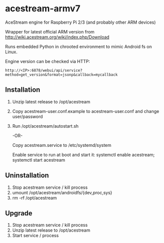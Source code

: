 # acestream-armv7
AceStream engine for Raspberry Pi 2/3 (and probably other ARM devices)

Wrapper for latest official ARM version from http://wiki.acestream.org/wiki/index.php/Download

Runs embedded Python in chrooted environment to mimic Android fs on Linux.


Engine version can be checked via HTTP:
```
http://<IP>:6878/webui/api/service?method=get_version&format=jsonp&callback=mycallback
```

## Installation

1. Unzip latest release to /opt/acestream
2. Copy acestream-user.conf.example to acestream-user.conf and change user/password
3. Run /opt/acestream/autostart.sh

   -OR-

   Copy acestream.service to /etc/systemd/system

   Enable service to run at boot and start it: systemctl enable acestream; systemctl start acestream


## Uninstallation

1. Stop acestream service / kill process
2. umount /opt/acestream/androidfs/{dev,proc,sys}
3. rm -rf /opt/acestream


## Upgrade

1. Stop acestream service / kill process
2. Unzip latest release to /opt/acestream
3. Start service / process
